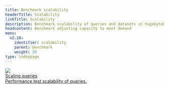 ```yaml
---
title: Benchmark scalability
headerTitle: Scalability
linkTitle: Scalability
description: Benchmark scalability of queries and datasets in YugabyteDB.
headcontent: Benchmark adjusting capacity to meet demand
menu:
  v2.18:
    identifier: scalability
    parent: benchmark
    weight: 20
type: indexpage
---
```

<div class="row">

  <div class="col-12 col-md-6 col-lg-12 col-xl-6">
      <a class="section-link icon-offset" href="scaling-queries-ysql/">
          <div class="head">
              <img class="icon" src="/images/section_icons/explore/high_performance.png" aria-hidden="true" />
              <div class="title">Scaling queries</div>
          </div>
          <div class="body">
              Performance test scalability of queries.
          </div>
      </a>
  </div>

</div>

